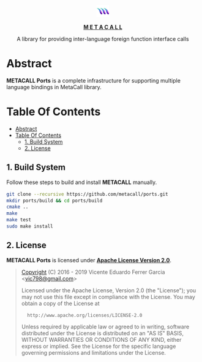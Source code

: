 
<div align="center">
  <a href="https://metacall.io" target="_blank"><img src="https://raw.githubusercontent.com/metacall/core/develop/deploy/images/logo.png" alt="M E T A C A L L" style="max-width:100%;" width="32" height="32">
  <p><b>M E T A C A L L</b></p></a>
  <p>A library for providing inter-language foreign function interface calls</p>
</div>

# Abstract

**METACALL Ports** is a complete infrastructure for supporting multiple language bindings in MetaCall library.

# Table Of Contents

<!-- TOC -->

- [Abstract](#abstract)
- [Table Of Contents](#table-of-contents)
  - [1. Build System](#1-build-system)
  - [2. License](#2-license)

<!-- /TOC -->

## 1. Build System

Follow these steps to build and install **METACALL** manually.

``` sh
git clone --recursive https://github.com/metacall/ports.git
mkdir ports/build && cd ports/build
cmake ..
make
make test
sudo make install
```

## 2. License

**METACALL Ports** is licensed under **[Apache License Version 2.0](/LICENSE)**.

>[Copyright](/COPYRIGHT) (C) 2016 - 2019 Vicente Eduardo Ferrer Garcia <<vic798@gmail.com>>
>
>Licensed under the Apache License, Version 2.0 (the "License");
>you may not use this file except in compliance with the License.
>You may obtain a copy of the License at
>
>       http://www.apache.org/licenses/LICENSE-2.0
>
>Unless required by applicable law or agreed to in writing, software
>distributed under the License is distributed on an "AS IS" BASIS,
>WITHOUT WARRANTIES OR CONDITIONS OF ANY KIND, either express or implied.
>See the License for the specific language governing permissions and
>limitations under the License.
